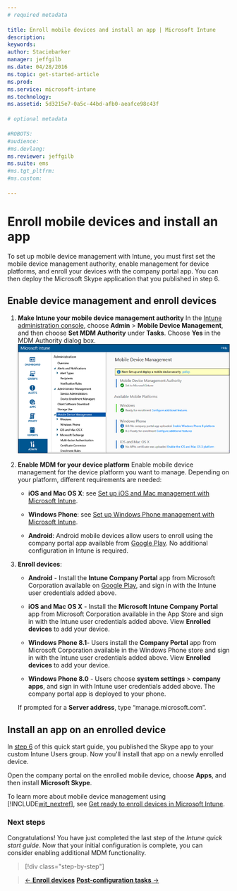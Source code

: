 ```yaml
---
# required metadata

title: Enroll mobile devices and install an app | Microsoft Intune
description:
keywords:
author: Staciebarker
manager: jeffgilb
ms.date: 04/28/2016
ms.topic: get-started-article
ms.prod:
ms.service: microsoft-intune
ms.technology:
ms.assetid: 5d3215e7-0a5c-44bd-afb0-aeafce98c43f

# optional metadata

#ROBOTS:
#audience:
#ms.devlang:
ms.reviewer: jeffgilb
ms.suite: ems
#ms.tgt_pltfrm:
#ms.custom:

---
```


# Enroll mobile devices and install an app
To set up mobile device management with Intune, you must first set the mobile device management authority, enable management for device platforms, and enroll your devices with the company portal app. You can then deploy the Microsoft Skype application that you published in step 6.

## Enable device management and enroll devices

1.  **Make Intune your mobile device management authority**
    In the [Intune administration console](https://manage.microsoft.com/), choose **Admin** > **Mobile Device Management**, and then choose **Set MDM Authority** under **Tasks**.  Choose **Yes** in the MDM Authority dialog box.
	![Admin console. Set mdm to Intune](./media/mdmAuthority.png)

2.  **Enable MDM for your device platform**
    Enable mobile device management for the device platform you want to manage. Depending on your platform, different requirements are needed:

    -   **iOS and Mac OS X**: see [Set up iOS and Mac management with Microsoft Intune](/intune/deploy-use/set-up-ios-and-mac-management-with-microsoft-intune).

    -   **Windows Phone**: see [Set up Windows Phone management with Microsoft Intune](/intune/deploy-use/set-up-windows-phone-management-with-microsoft-intune).

    -   **Android**: Android mobile devices allow users to enroll using the company portal app available from [Google Play](https://play.google.com/store/apps/details?id=com.skype.raider). No additional configuration in Intune is required.

3.  **Enroll devices**:

    -   **Android** - Install the **Intune Company Portal** app from Microsoft Corporation available on [Google Play](http://go.microsoft.com/fwlink/p/?LinkId=386612), and sign in with the Intune user credentials added above.

    -   **iOS and Mac OS X** - Install the **Microsoft Intune Company Portal** app from Microsoft Corporation available in the App Store and sign in with the Intune user credentials added above. View **Enrolled devices** to add your device.

    -   **Windows Phone 8.1**- Users install the **Company Portal** app from Microsoft Corporation available in the Windows Phone store and sign in with the Intune user credentials added above.  View **Enrolled devices** to add your device.

    -   **Windows Phone 8.0**  - Users choose **system settings** &gt; **company apps**, and sign in with Intune user credentials added above. The company portal app is deployed to your phone.

    If prompted for a **Server address**, type “manage.microsoft.com”.

## Install an app on an enrolled device
In [step 6](start-with-a-paid-subscription-to-microsoft-intune-step-6.md) of this quick start guide, you published the Skype app to your custom Intune Users group. Now you'll install that app on a newly enrolled device.

Open the company portal on the enrolled mobile device, choose **Apps**, and then install **Microsoft Skype**.

To learn more about mobile device management using [!INCLUDE[wit_nextref](../includes/wit_nextref_md.md)], see [Get ready to enroll devices in Microsoft Intune](/intune/deploy-use/get-ready-to-enroll-devices-in-microsoft-intune).


### Next steps
Congratulations! You have just completed the last step of the *Intune quick start guide*. Now that your initial configuration is complete, you can consider enabling additional MDM functionality.

>[!div class="step-by-step"]

>[&larr; **Enroll devices**](.\start-with-a-paid-subscription-to-microsoft-intune-step-8.md)     [**Post-configuration tasks** &rarr;](.\post-configuration-tasks.md)  

